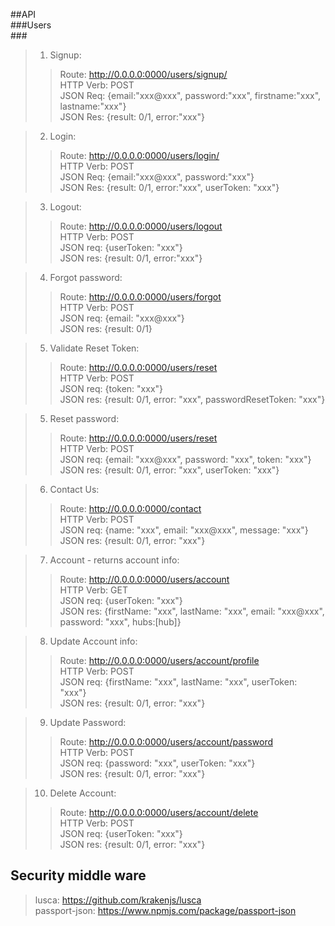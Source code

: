 ##API<br/>
###Users<br/>
###<br/>
>1. Signup: 
>> Route: http://0.0.0.0:0000/users/signup/ <br/>
>> HTTP Verb: POST <br/>
>> JSON Req: {email:"xxx@xxx", password:"xxx", firstname:"xxx", lastname:"xxx"} <br/>
>> JSON Res: {result: 0/1, error:"xxx"} <br/>

>2. Login: 
>> Route: http://0.0.0.0:0000/users/login/ <br/>
>> HTTP Verb: POST <br/>
>> JSON Req: {email:"xxx@xxx", password:"xxx"} <br/>
>> JSON Res: {result: 0/1, error:"xxx", userToken: "xxx"} <br/>

>3. Logout: 
>> Route: http://0.0.0.0:0000/users/logout <br/>
>> HTTP Verb: POST <br/>
>> JSON req: {userToken: "xxx"}<br/>
>> JSON res: {result: 0/1, error:"xxx"}<br/>

>4. Forgot password: <br/>
>> Route: http://0.0.0.0:0000/users/forgot <br/>
>> HTTP Verb: POST <br/>
>> JSON req: {email: "xxx@xxx"}<br/>
>> JSON res: {result: 0/1}<br/>

>5. Validate Reset Token: <br/>
>> Route: http://0.0.0.0:0000/users/reset <br/>
>> HTTP Verb: POST <br/>
>> JSON req: {token: "xxx"}<br/>
>> JSON res: {result: 0/1, error: "xxx", passwordResetToken: "xxx"}<br/>

>5. Reset password: <br/>
>> Route: http://0.0.0.0:0000/users/reset <br/>
>> HTTP Verb: POST <br/>
>> JSON req: {email: "xxx@xxx", password: "xxx", token: "xxx"}<br/>
>> JSON res: {result: 0/1, error: "xxx", userToken: "xxx"}<br/>

>6. Contact Us: <br/>
>> Route: http://0.0.0.0:0000/contact <br/>
>> HTTP Verb: POST <br/>
>> JSON req: {name: "xxx", email: "xxx@xxx", message: "xxx"}<br/>
>> JSON res: {result: 0/1, error: "xxx"}<br/>

>7. Account - returns account info: <br/>
>> Route: http://0.0.0.0:0000/users/account <br/>
>> HTTP Verb: GET <br/>
>> JSON req: {userToken: "xxx"}<br/>
>> JSON res: {firstName: "xxx", lastName: "xxx", email: "xxx@xxx", password: "xxx", hubs:[hub]}<r>

>8. Update Account info: <br/>
>> Route: http://0.0.0.0:0000/users/account/profile <br/>
>> HTTP Verb: POST <br/>
>> JSON req: {firstName: "xxx", lastName: "xxx", userToken: "xxx"}<br/>
>> JSON res: {result: 0/1, error: "xxx"}<br/>

>9. Update Password: <br/>
>> Route: http://0.0.0.0:0000/users/account/password <br/>
>> HTTP Verb: POST <br/>
>> JSON req: {password: "xxx", userToken: "xxx"}<br/>
>> JSON res: {result: 0/1, error: "xxx"}<br/>

>10. Delete Account: <br/>
>> Route: http://0.0.0.0:0000/users/account/delete <br/>
>> HTTP Verb: POST <br/>
>> JSON req: {userToken: "xxx"}<br/>
>> JSON res: {result: 0/1, error: "xxx"}<br/>

## Security middle ware <br/>
> lusca: https://github.com/krakenjs/lusca <br/>
> passport-json: https://www.npmjs.com/package/passport-json <br/>

